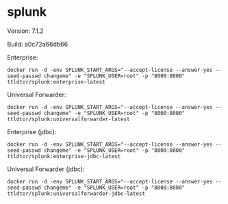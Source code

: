 # splunk

Version: 7.1.2

Build: a0c72a66db66

Enterprise:
```console
docker run -d -env SPLUNK_START_ARGS="--accept-license --answer-yes --seed-passwd changeme" -e "SPLUNK_USER=root" -p "8000:8000" ttldtor/splunk:enterprise-latest
```

Universal Forwarder:
```console
docker run -d -env SPLUNK_START_ARGS="--accept-license --answer-yes --seed-passwd changeme" -e "SPLUNK_USER=root" -p "8000:8000" ttldtor/splunk:universalforwarder-latest
```

Enterprise (jdbc):
```console
docker run -d -env SPLUNK_START_ARGS="--accept-license --answer-yes --seed-passwd changeme" -e "SPLUNK_USER=root" -p "8000:8000" ttldtor/splunk:enterprise-jdbc-latest
```

Universal Forwarder (jdbc):
```console
docker run -d -env SPLUNK_START_ARGS="--accept-license --answer-yes --seed-passwd changeme" -e "SPLUNK_USER=root" -p "8000:8000" ttldtor/splunk:universalforwarder-jdbc-latest
```